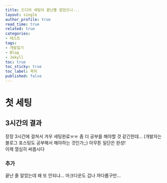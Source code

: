 ```yaml
---
title: 드디어 세팅이 끝난줄 알았으나...
layout: single
author_profile: true
read_time: true
related: true
categories:
- 테스트
tags:
- 개발일기
- Blog
- Jekyll
toc: true
toc_sticky: true
toc_label: 목차
published: false
---
```



# 첫 세팅
## 3시간의 결과
장장 3시간에 걸쳐서 겨우 세팅완료ㅠㅠ
좀 더 공부를 해야할 것 같긴한데... (개발자는 블로그 포스팅도 공부해서 해야하는 것인가;;)
아무튼 일단은 완성!  
이제 열심히 써봅시다  

### 추가  
끝난 줄 알았는데 왜 또 안되냐...
마크다운도 겁나 까다롭구만...
